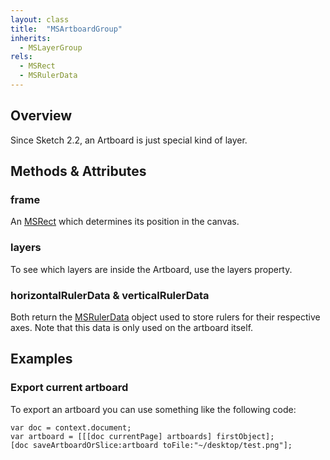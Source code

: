 ```yaml
---
layout: class
title:  "MSArtboardGroup"
inherits:
  - MSLayerGroup
rels:
  - MSRect
  - MSRulerData
---
```


## Overview

Since Sketch 2.2, an Artboard is just special kind of layer.

## Methods & Attributes

### frame

An [MSRect](MSRect.html) which determines its position in the canvas.

### layers

To see which layers are inside the Artboard, use the layers property.

### horizontalRulerData & verticalRulerData

Both return the [MSRulerData](MSRulerData.html) object used to store rulers for their respective axes. Note that this data is only used on the artboard itself.

## Examples

### Export current artboard

To export an artboard you can use something like the following code:

    var doc = context.document;
    var artboard = [[[doc currentPage] artboards] firstObject];
    [doc saveArtboardOrSlice:artboard toFile:"~/desktop/test.png"];
